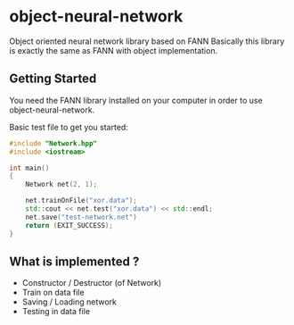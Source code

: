 # object-neural-network
Object oriented neural network library based on FANN
Basically this library is exactly the same as FANN with object implementation.

## Getting Started
You need the FANN library installed on your computer in order to use object-neural-network.

Basic test file to get you started:
```cpp
#include "Network.hpp"
#include <iostream>

int main()
{
    Network net(2, 1);

    net.trainOnFile("xor.data");
    std::cout << net.test("xor.data") << std::endl;
    net.save("test-network.net")
    return (EXIT_SUCCESS);
}
```

## What is implemented ?
- Constructor / Destructor (of Network)
- Train on data file
- Saving / Loading network
- Testing in data file
